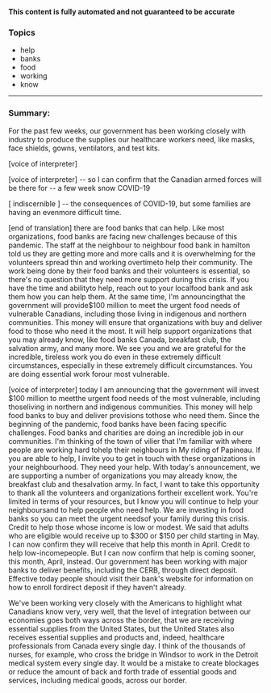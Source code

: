 **This content is fully automated and not guaranteed to be accurate**

### Topics

- help
- banks
- food
- working
- know

---

### Summary:


For the past few weeks, our government has been working closely with industry to produce the supplies our healthcare workers need, like masks, face shields, gowns, ventilators, and test kits.
 

[voice of interpreter]   

[voice of interpreter] -- so I can confirm that the Canadian armed forces will be there for -- a few week snow COVID-19 

[ indiscernible ] -- the consequences of COVID-19, but some families are having an evenmore difficult time.


[end of translation] there are food banks that can help.
Like most organizations, food banks are facing new challenges because of this pandemic.
The staff at the neighbour to neighbour food bank in hamilton told us they are getting more and more calls and it is overwhelming for the volunteers spread thin and working overtimeto help their community.
The work being done by their food banks and their volunteers is essential, so there's no question that they need more support during this crisis.
If you have the time and abilityto help, reach out to your localfood bank and ask them how you can help them.
At the same time, I'm announcingthat the government will provide$100 million to meet the urgent food needs of vulnerable Canadians, including those living in indigenous and northern communities.
This money will ensure that organizations with buy and deliver food to those who need it the most.
It will help support organizations that you may already know, like food banks Canada, breakfast club, the salvation army, and many more.
We see you and we are grateful for the incredible, tireless work you do even in these extremely difficult circumstances, especially in these extremely difficult circumstances.
You are doing essential work forour most vulnerable.
 

[voice of interpreter] today I am announcing that the government will invest $100 million to meetthe urgent food needs of the most vulnerable, including thoseliving in northern and indigenous communities.
This money will help food banks to buy and deliver provisions tothose who need them.
Since the beginning of the pandemic, food banks have been facing specific challenges.
Food banks and charities are doing an incredible job in our communities.
I'm thinking of the town of vilier that I'm familiar with where people are working hard tohelp their neighbours in My riding of Papineau.
If you are able to help, I invite you to get in touch with these organizations in your neighbourhood.
They need your help.
With today's announcement, we are supporting a number of organizations you may already know, the breakfast club and thesalvation army.
In fact, I want to take this opportunity to thank all the volunteers and organizations fortheir excellent work.
You're limited in terms of your resources, but I know you will continue to help your neighboursand to help people who need help.
We are investing in food banks so you can meet the urgent needsof your family during this crisis. Credit to help those whose income is low or modest.
We said that adults who are eligible would receive up to $300 or $150 per child starting in May.
I can now confirm they will receive that help this month in April. Credit to help low-incomepeople.
But I can now confirm that help is coming sooner, this month, April, instead.
Our government has been working with major banks to deliver benefits, including the CERB, through direct deposit.
Effective today people should visit their bank's website for information on how to enroll fordirect deposit if they haven't already.



We've been working very closely with the Americans to highlight what Canadians know very, very well, that the level of integration between our economies goes both ways across the border, that we are receiving essential supplies from the United States, but the United States also receives essential supplies and products and, indeed, healthcare professionals from Canada every single day.
I think of the thousands of nurses, for example, who cross the bridge in Windsor to work in the Detroit medical system every single day. It would be a mistake to create blockages or reduce the amount of back and forth trade of essential goods and services, including medical goods, across our border.